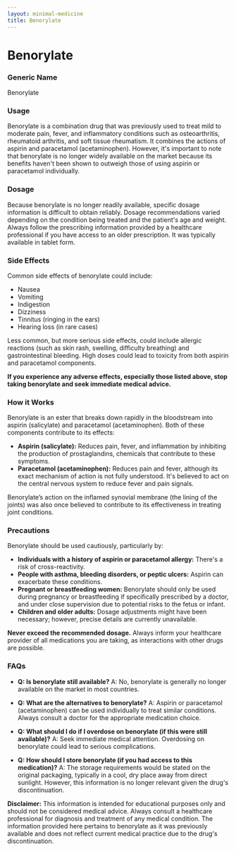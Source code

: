```yaml
---
layout: minimal-medicine
title: Benorylate
---
```


# Benorylate
### Generic Name
Benorylate

### Usage
Benorylate is a combination drug that was previously used to treat mild to moderate pain, fever, and inflammatory conditions such as osteoarthritis, rheumatoid arthritis, and soft tissue rheumatism.  It combines the actions of aspirin and paracetamol (acetaminophen). However, it's important to note that benorylate is no longer widely available on the market because its benefits haven't been shown to outweigh those of using aspirin or paracetamol individually.


### Dosage
Because benorylate is no longer readily available, specific dosage information is difficult to obtain reliably.  Dosage recommendations varied depending on the condition being treated and the patient's age and weight.  Always follow the prescribing information provided by a healthcare professional if you have access to an older prescription.  It was typically available in tablet form.


### Side Effects
Common side effects of benorylate could include:

* Nausea
* Vomiting
* Indigestion
* Dizziness
* Tinnitus (ringing in the ears)
* Hearing loss (in rare cases)


Less common, but more serious side effects, could include allergic reactions (such as skin rash, swelling, difficulty breathing) and gastrointestinal bleeding.  High doses could lead to toxicity from both aspirin and paracetamol components.

**If you experience any adverse effects, especially those listed above, stop taking benorylate and seek immediate medical advice.**


### How it Works
Benorylate is an ester that breaks down rapidly in the bloodstream into aspirin (salicylate) and paracetamol (acetaminophen). Both of these components contribute to its effects:

* **Aspirin (salicylate):**  Reduces pain, fever, and inflammation by inhibiting the production of prostaglandins, chemicals that contribute to these symptoms.
* **Paracetamol (acetaminophen):**  Reduces pain and fever, although its exact mechanism of action is not fully understood. It's believed to act on the central nervous system to reduce fever and pain signals.

Benorylate’s action on the inflamed synovial membrane (the lining of the joints) was also once believed to contribute to its effectiveness in treating joint conditions.


### Precautions
Benorylate should be used cautiously, particularly by:

* **Individuals with a history of aspirin or paracetamol allergy:** There's a risk of cross-reactivity.
* **People with asthma, bleeding disorders, or peptic ulcers:** Aspirin can exacerbate these conditions.
* **Pregnant or breastfeeding women:** Benorylate should only be used during pregnancy or breastfeeding if specifically prescribed by a doctor, and under close supervision due to potential risks to the fetus or infant.
* **Children and older adults:**  Dosage adjustments might have been necessary; however, precise details are currently unavailable.

**Never exceed the recommended dosage.**  Always inform your healthcare provider of all medications you are taking, as interactions with other drugs are possible.


### FAQs

* **Q: Is benorylate still available?** A:  No, benorylate is generally no longer available on the market in most countries.

* **Q: What are the alternatives to benorylate?** A: Aspirin or paracetamol (acetaminophen) can be used individually to treat similar conditions.  Always consult a doctor for the appropriate medication choice.

* **Q: What should I do if I overdose on benorylate (if this were still available)?** A: Seek immediate medical attention.  Overdosing on benorylate could lead to serious complications.

* **Q: How should I store benorylate (if you had access to this medication)?** A: The storage requirements would be stated on the original packaging, typically in a cool, dry place away from direct sunlight. However, this information is no longer relevant given the drug's discontinuation.


**Disclaimer:** This information is intended for educational purposes only and should not be considered medical advice.  Always consult a healthcare professional for diagnosis and treatment of any medical condition.  The information provided here pertains to benorylate as it was previously available and does not reflect current medical practice due to the drug's discontinuation.
